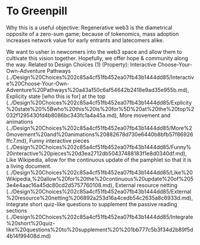 # To Greenpill

Why this is a useful objective: Regenerative web3 is the diametrical opposite of a zero-sum game; because of tokenomics, mass adoption increases network value for early entrants and latecomers alike. 

We want to usher in newcomers into the web3 space and allow them to cultivate this vision together. Hopefully, we offer hope & community along the way. 
Related to Design Choices (1) (Property): Interactive Choose-Your-Own-Adventure Pathways (../Design%20Choices%202c85a4cf51fb452ea07fb43b1444dd85/Interactive%20Choose-Your-Own-Adventure%20Pathways%20a43a150c6af54642b2418e9ad35e955b.md), Explicity state [who this is for] at the top (../Design%20Choices%202c85a4cf51fb452ea07fb43b1444dd85/Explicity%20state%20%5Bwho%20this%20is%20for%5D%20at%20the%20top%2032f1295430fd4b8086bc343fc1a4a45a.md), More movement and animations (../Design%20Choices%202c85a4cf51fb452ea07fb43b1444dd85/More%20movement%20and%20animations%20882678d730e6440b8bfb57f86926ffc7.md), Funny interactive pieces (../Design%20Choices%202c85a4cf51fb452ea07fb43b1444dd85/Funny%20interactive%20pieces%20d3ea2712db50437488183f1e8d0340df.md), Like Wikipedia, allow for the continuous update of the pamphlet so that it is a living document.  (../Design%20Choices%202c85a4cf51fb452ea07fb43b1444dd85/Like%20Wikipedia,%20allow%20for%20the%20continuous%20update%20of%2053e4e4aac16a45dc80cd2d5757760108.md), External resource netting (../Design%20Choices%202c85a4cf51fb452ea07fb43b1444dd85/External%20resource%20netting%206892a253d16a4cedb54c2635a8c6933d.md), Integrate short quiz-like questions to supplement the passive reading sections (../Design%20Choices%202c85a4cf51fb452ea07fb43b1444dd85/Integrate%20short%20quiz-like%20questions%20to%20supplement%20%201bb777c5b3f34d2b89f5d4b14f99408d.md)